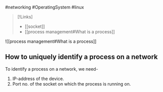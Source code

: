 #networking #OperatingSystem #linux 

>[!Links]
>- [[socket]]
>- [[process management#What is a process]]


![[process management#What is a process]]

## How to uniquely identify a process on a network

To identify a process on a network, we need-

1. IP-address of the device.
2. Port no. of the socket on which the process is running on.
